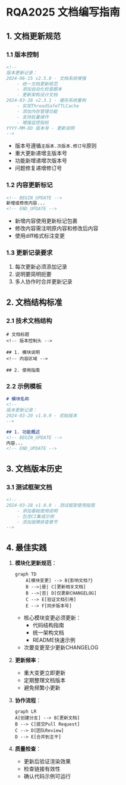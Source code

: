 # RQA2025 文档编写指南

## 1. 文档更新规范

### 1.1 版本控制
```markdown
<!-- 
版本更新记录：
2024-06-15 v2.5.0 - 文档系统增强
    - 统一文档更新规范
    - 添加自动化检查脚本
    - 更新架构设计文档
2024-03-28 v2.3.1 - 缓存系统重构
    - 实现ThreadSafeTTLCache
    - 添加内存管理功能
    - 支持批量操作
    - 增强监控指标
YYYY-MM-DD 版本号 - 更新说明
-->
```
- 版本号遵循`主版本.次版本.修订号`原则
- 重大更新递增主版本号
- 功能新增递增次版本号
- 问题修复递增修订号

### 1.2 内容更新标记
```markdown
<!-- BEGIN_UPDATE -->
新增或修改内容...
<!-- END_UPDATE -->
```
- 新增内容使用更新标记包裹
- 修改内容需注明原内容和修改后内容
- 使用diff格式标注变更

### 1.3 更新记录要求
1. 每次更新必须添加记录
2. 说明要简明扼要
3. 多人协作时合并更新记录

## 2. 文档结构标准

### 2.1 技术文档结构
```
# 文档标题
<!-- 版本控制头 -->

## 1. 模块说明
<!-- 内容区域 -->

## 2. 使用指南
```

### 2.2 示例模板
```markdown
# 模块名称
<!-- 
版本更新记录：
2024-03-20 v1.0.0 - 初始版本
-->

## 1. 功能概述
<!-- BEGIN_UPDATE -->
内容...
<!-- END_UPDATE -->
```

## 3. 文档版本历史

### 3.1 测试框架文档
```markdown
<!-- 
2024-03-28 v1.0.0 - 测试框架使用指南
    - 添加基础使用说明
    - 包含CI集成示例
    - 添加故障排查章节
-->
```

## 4. 最佳实践

1. **模块化更新规范**：
   ```mermaid
   graph TD
       A[模块变更] --> B{影响文档?}
       B -->|是| C[更新相关文档]
       B -->|否| D[仅更新CHANGELOG]
       C --> E[验证文档引用]
       E --> F[同步版本号]
   ```
   - 核心模块变更必须更新：
     - 代码结构指南
     - 统一架构文档 
     - README快速示例
   - 次要变更至少更新CHANGELOG

2. **更新频率**：
   - 重大变更立即更新
   - 定期整理文档版本
   - 避免频繁小更新

2. **协作流程**：
   ```mermaid
   graph LR
   A[创建分支] --> B[更新文档]
   B --> C[提交Pull Request]
   C --> D[团队Review]
   D --> E[合并到主干]
   ```

3. **质量检查**：
   - 更新后验证渲染效果
   - 检查链接有效性
   - 确认代码示例可运行
```

